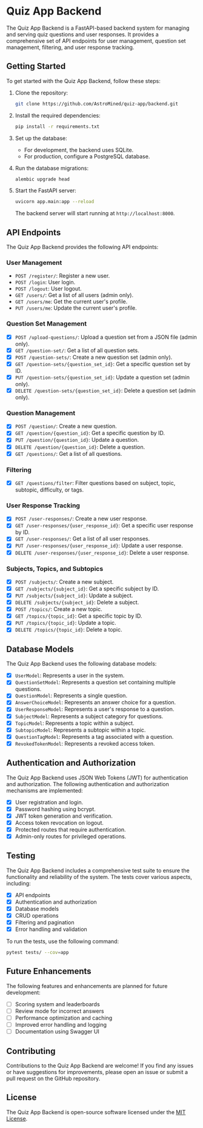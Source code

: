 # Quiz App Backend

The Quiz App Backend is a FastAPI-based backend system for managing and serving quiz questions and user responses. It provides a comprehensive set of API endpoints for user management, question set management, filtering, and user response tracking.

## Getting Started

To get started with the Quiz App Backend, follow these steps:

1. Clone the repository:

   ```bash
   git clone https://github.com/AstroMined/quiz-app/backend.git
   ```

2. Install the required dependencies:

   ```bash
   pip install -r requirements.txt
   ```

3. Set up the database:

   - For development, the backend uses SQLite.
   - For production, configure a PostgreSQL database.

4. Run the database migrations:

   ```bash
   alembic upgrade head
   ```

5. Start the FastAPI server:

   ```bash
   uvicorn app.main:app --reload
   ```

   The backend server will start running at `http://localhost:8000`.

## API Endpoints

The Quiz App Backend provides the following API endpoints:

### User Management

- `POST /register/`: Register a new user.
- `POST /login`: User login.
- `POST /logout`: User logout.
- `GET /users/`: Get a list of all users (admin only).
- `GET /users/me`: Get the current user's profile.
- `PUT /users/me`: Update the current user's profile.

### Question Set Management

- [x] `POST /upload-questions/`: Upload a question set from a JSON file (admin only).
- [x] `GET /question-set/`: Get a list of all question sets.
- [x] `POST /question-sets/`: Create a new question set (admin only).
- [x] `GET /question-sets/{question_set_id}`: Get a specific question set by ID.
- [x] `PUT /question-sets/{question_set_id}`: Update a question set (admin only).
- [x] `DELETE /question-sets/{question_set_id}`: Delete a question set (admin only).

### Question Management

- [x] `POST /question/`: Create a new question.
- [x] `GET /question/{question_id}`: Get a specific question by ID.
- [x] `PUT /question/{question_id}`: Update a question.
- [x] `DELETE /question/{question_id}`: Delete a question.
- [x] `GET /questions/`: Get a list of all questions.

### Filtering

- [x] `GET /questions/filter`: Filter questions based on subject, topic, subtopic, difficulty, or tags.

### User Response Tracking

- [x] `POST /user-responses/`: Create a new user response.
- [x] `GET /user-responses/{user_response_id}`: Get a specific user response by ID.
- [x] `GET /user-responses/`: Get a list of all user responses.
- [x] `PUT /user-responses/{user_response_id}`: Update a user response.
- [x] `DELETE /user-responses/{user_response_id}`: Delete a user response.

### Subjects, Topics, and Subtopics

- [x] `POST /subjects/`: Create a new subject.
- [x] `GET /subjects/{subject_id}`: Get a specific subject by ID.
- [x] `PUT /subjects/{subject_id}`: Update a subject.
- [x] `DELETE /subjects/{subject_id}`: Delete a subject.
- [x] `POST /topics/`: Create a new topic.
- [x] `GET /topics/{topic_id}`: Get a specific topic by ID.
- [x] `PUT /topics/{topic_id}`: Update a topic.
- [x] `DELETE /topics/{topic_id}`: Delete a topic.

## Database Models

The Quiz App Backend uses the following database models:

- [x] `UserModel`: Represents a user in the system.
- [x] `QuestionSetModel`: Represents a question set containing multiple questions.
- [x] `QuestionModel`: Represents a single question.
- [x] `AnswerChoiceModel`: Represents an answer choice for a question.
- [x] `UserResponseModel`: Represents a user's response to a question.
- [x] `SubjectModel`: Represents a subject category for questions.
- [x] `TopicModel`: Represents a topic within a subject.
- [x] `SubtopicModel`: Represents a subtopic within a topic.
- [x] `QuestionTagModel`: Represents a tag associated with a question.
- [x] `RevokedTokenModel`: Represents a revoked access token.

## Authentication and Authorization

The Quiz App Backend uses JSON Web Tokens (JWT) for authentication and authorization. The following authentication and authorization mechanisms are implemented:

- [x] User registration and login.
- [x] Password hashing using bcrypt.
- [x] JWT token generation and verification.
- [x] Access token revocation on logout.
- [x] Protected routes that require authentication.
- [x] Admin-only routes for privileged operations.

## Testing

The Quiz App Backend includes a comprehensive test suite to ensure the functionality and reliability of the system. The tests cover various aspects, including:

- [x] API endpoints
- [x] Authentication and authorization
- [x] Database models
- [x] CRUD operations
- [x] Filtering and pagination
- [x] Error handling and validation

To run the tests, use the following command:

```bash
pytest tests/ --cov=app
```

## Future Enhancements

The following features and enhancements are planned for future development:

- [ ] Scoring system and leaderboards
- [ ] Review mode for incorrect answers
- [ ] Performance optimization and caching
- [ ] Improved error handling and logging
- [ ] Documentation using Swagger UI

## Contributing

Contributions to the Quiz App Backend are welcome! If you find any issues or have suggestions for improvements, please open an issue or submit a pull request on the GitHub repository.

## License

The Quiz App Backend is open-source software licensed under the [MIT License](https://opensource.org/licenses/MIT).
